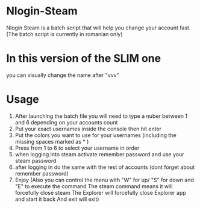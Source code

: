 # Nlogin-Steam
Nlogin Steam is a batch script that will help you change your account fast.
(The batch script is currently in romanian only)

# In this version of the SLIM one
you can visually change the name after "vvv"

# Usage
1) After launching the batch file you will need to type a nuber between 1 and 6
   depending on your accounts count
2) Put your exact usernames inside the console then hit enter
3) Put the colors you want to use for your usernames (including the missing spaces marked as * )
4) Press from 1 to 6 to select your username in order
5) when logging into steam activate remember password and use your steam password
6) after logging in do the same with the rest of accounts (dont forget about remember password)
7) Enjoy
(Also you can control the menu with "W" for up/ "S" for down and "E" to execute the command
The steam command means it will forcefully close steam
The Explorer will forcefully close Explorer app and start it back
And exit will exit)
